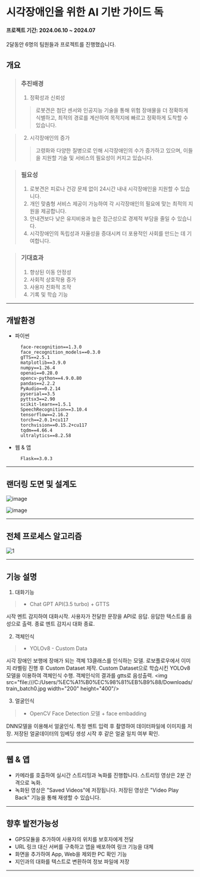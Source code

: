 # 시각장애인을 위한 AI 기반 가이드 독

#### 프로젝트 기간: 2024.06.10 ~ 2024.07

2달동안 6명의 팀원들과 프로젝트를 진행했습니다.

## 개요
> ### 추진배경
> 1. 정확성과 신뢰성
>>   로봇견은 첨단 센서와 인공지능 기술을 통해 위험 장애물을 더 정확하게 식별하고, 최적의 경로를 계산하여 목적지에 빠르고 정확하게 도착할 수 있습니다.

> 2. 시각장애인의 증가
>>   고령화와 다양한 질병으로 인해 시각장애인의 수가 증가하고 있으며, 이들을 지원할 기술 및 서비스의 필요성이 커지고 있습니다.

> ### 필요성
> 1. 로봇견은 피로나 건강 문제 없이 24시간 내내 시각장애인을 지원할 수 있습니다.
> 2. 개인 맞춤형 서비스 제공이 가능하여 각 시각장애인의 필요에 맞는 최적의 지원을 제공합니다.
> 3. 안내견보다 낮은 유지비용과 높은 접근성으로 경제적 부담을 줄일 수 있습니다.
> 4. 시각장애인의 독립성과 자율성을 증대시켜 더 포용적인 사회를 만드는 데 기여합니다.

> ### 기대효과
> 1. 향상된 이동 안정성
> 2. 사회적 상호작용 증가
> 3. 사용자 친화적 조작
> 4. 기록 및 학습 기능

----------------------------------------------------------------------------------------------------

## 개발환경

+ 파이썬

        face-recognition==1.3.0
        face_recognition_models==0.3.0
        gTTS==2.5.1
        matplotlib==3.9.0
        numpy==1.26.4
        openai==0.28.0
        opencv-python==4.9.0.80
        pandas==2.2.2
        PyAudio==0.2.14
        pyserial==3.5
        pyttsx3==2.90
        scikit-learn==1.5.1
        SpeechRecognition==3.10.4
        tensorflow==2.16.2
        torch==2.0.1+cu117
        torchvision==0.15.2+cu117
        tqdm==4.66.4
        ultralytics==8.2.58

+ 웹 & 앱 

        Flask==3.0.3
  
----------------------------------------------------------------------------------------------------

## 랜더링 도면 및 설계도
![image](https://github.com/user-attachments/assets/be92ea05-6bc1-43c8-aa12-77a2cc6b5169)

![image](https://github.com/user-attachments/assets/db97f52a-e6fb-4d92-b001-2492361cdab5)

----------------------------------------------------------------------------------------------------

## 전체 프로세스 알고리즘
![1](https://github.com/user-attachments/assets/8cef98f5-37e3-4b49-b72d-f098cc3910b4)

----------------------------------------------------------------------------------------------------

## 기능 설명
1. 대화기능
> + Chat GPT API(3.5 turbo) + GTTS
>
시작 멘트 감지하여 대화시작. 사용자가 전달한 문장을 API로 응답. 응답한 텍스트를 음성으로 출력. 종료 멘트 감지시 대화 종료.
>
2. 객체인식
> + YOLOv8 - Custom Data
>   
시각 장애인 보행에 장애가 되는 객체 13클래스를 인식하는 모델. 로보플로우에서 이미지 라벨링 진행 후 Custom Dataset 제작. Custom Dataset으로 학습시킨 YOLOv8 모델을 이용하여 객체인식 수행.
객체인식의 결과를 gtts로 음성출력.
<img src="file:///C:/Users/%EC%A1%B0%EC%98%81%EB%B9%88/Downloads/train_batch0.jpg  width="200" height="400"/>

>
3. 얼굴인식
> + OpenCV Face Detection 모델 + face embadding
> 
DNN모델을 이용해서 얼굴인식. 특정 멘트 입력 후 촬영하여 데이터파일에 이미지를 저장. 저장된 얼굴데이터의 임베딩 생성 시작 후 같은 얼굴 일치 여부 확인.

----------------------------------------------------------------------------------------------------

## 웹 & 앱
 + 카메라를 호출하여 실시간 스트리밍과 녹화를 진행합니다. 스트리밍 영상은 2분 간격으로 녹화.
 + 녹화된 영상은 "Saved Videos"에 저장됩니다. 저장된 영상은 "Video Play Back" 기능을 통해 재생할 수 있습니다.
----------------------------------------------------------------------------------------------------

## 향후 발전가능성 
 + GPS모듈을 추가하여 사용자의 위치를 보호자에게 전달
 + URL 링크 대신 서버를 구축하고 앱을 배포하여 링크 기능을 대체
 + 화면을 추가하여 App, Web을 제외한 PC 확인 기능
 + 지인과의 대화를 텍스트로 변환하여 정보 파일에 저장

----------------------------------------------------------------------------------------------------
